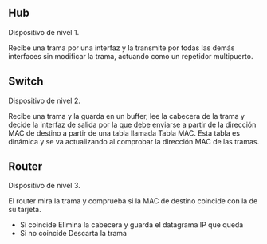 ## Hub

Dispositivo de nivel 1.

Recibe una trama por una interfaz y la transmite por todas las demás interfaces sin modificar la trama, actuando como un repetidor multipuerto.

## Switch

Dispositivo de nivel 2.

Recibe una trama y la guarda en un buffer, lee la cabecera de la trama y decide la interfaz de salida por la que debe enviarse a partir de la dirección MAC de destino a partir de una tabla llamada Tabla MAC. Esta tabla es dinámica y se va actualizando al comprobar la dirección MAC de las tramas.

## Router

Dispositivo de nivel 3.

El router mira la trama y comprueba si la MAC de destino coincide con la de su tarjeta.

- Si coincide
	Elimina la cabecera y guarda el datagrama IP que queda
- Si no coincide
	Descarta la trama
